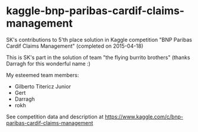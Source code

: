 # kaggle-bnp-paribas-cardif-claims-management
SK's contributions to 5'th place solution in Kaggle competition "BNP Paribas Cardif Claims Management" (completed on 2015-04-18)

This is SK's part in the solution of team "the flying burrito brothers" (thanks Darragh for this wonderful name :)

My esteemed team members:
- Gilberto Titericz Junior
- Gert
- Darragh
- rokh

See competition data and description at
https://www.kaggle.com/c/bnp-paribas-cardif-claims-management
